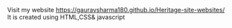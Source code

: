Visit my website https://gauravsharma180.github.io/Heritage-site-websites/
It is created using HTML,CSS& javascript
